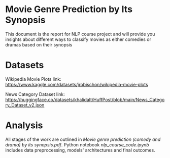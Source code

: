 # Movie Genre Prediction by Its Synopsis
This document is the report for NLP course project and will provide you insights about different ways to classify movies as either comedies or dramas based on their synopsis

# Datasets
Wikipedia Movie Plots link: https://www.kaggle.com/datasets/jrobischon/wikipedia-movie-plots

News Category Dataset link: https://huggingface.co/datasets/khalidalt/HuffPost/blob/main/News_Category_Dataset_v2.json

# Analysis
All stages of the work are outlined in *Movie genre prediction (comedy and drama) by its synopsis.pdf*. Python notebook *nlp_course_code.ipynb* includes data preprocessing, models' architectures and final outcomes. 
